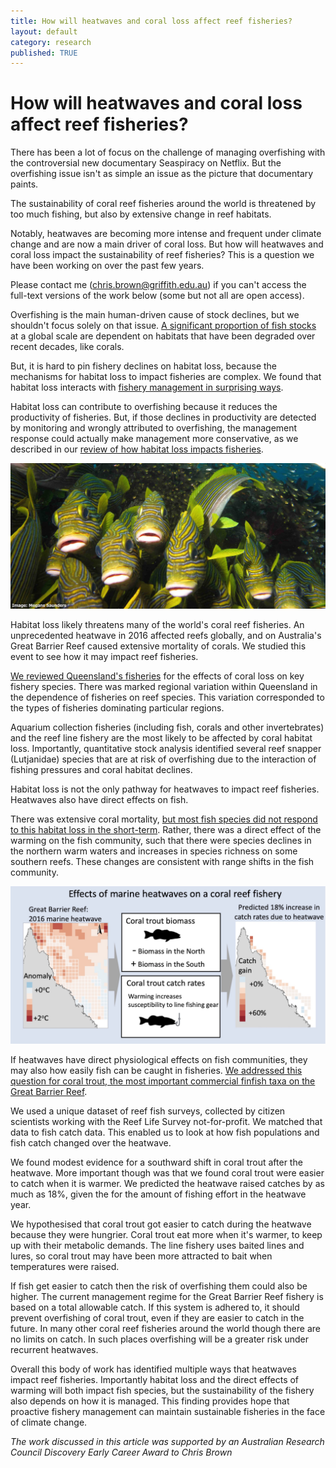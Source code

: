```yaml
---
title: How will heatwaves and coral loss affect reef fisheries?
layout: default
category: research
published: TRUE
---
```


# How will heatwaves and coral loss affect reef fisheries?

There has been a lot of focus on the challenge of managing overfishing with the controversial new documentary Seaspiracy on Netflix. But the overfishing issue isn't as simple an issue as the picture that documentary paints.

The sustainability of coral reef fisheries around the world is threatened by too much fishing, but also by extensive change in reef habitats.

Notably, heatwaves are becoming more intense and frequent under climate change and are now a main driver of coral loss. But how will heatwaves and coral loss impact the sustainability of reef fisheries? This is a question we have been working on over the past few years.

Please contact me (chris.brown@griffith.edu.au) if you can't access the full-text versions of the work below (some but not all are open access).

Overfishing is the main human-driven cause of stock declines, but we shouldn't focus solely on that issue. [A significant proportion of fish stocks](https://onlinelibrary.wiley.com/doi/abs/10.1111/faf.12318) at a global scale are dependent on habitats that have been degraded over recent decades, like corals.

But, it is hard to pin fishery declines on habitat loss, because the mechanisms for habitat loss to impact fisheries are complex. We found that habitat loss interacts with [fishery management in surprising ways](https://onlinelibrary.wiley.com/doi/abs/10.1111/faf.12318).

Habitat loss can contribute to overfishing because it reduces the productivity of fisheries. But, if those declines in productivity are detected by monitoring and wrongly attributed to overfishing, the management response could actually make management more conservative, as we described in our [review of how habitat loss impacts fisheries](https://onlinelibrary.wiley.com/doi/abs/10.1111/faf.12318).

![sweetlips on a reef](/images/sweetlips.jpg)

Habitat loss likely threatens many of the world's coral reef fisheries. An unprecedented heatwave in 2016 affected reefs globally, and on Australia's Great Barrier Reef caused extensive mortality of corals. We studied this event to see how it may impact reef fisheries.

[We reviewed Queensland's fisheries](https://www.nature.com/articles/s41598-020-74652-2) for the effects of coral loss on key fishery species. There was marked regional variation within Queensland in the dependence of fisheries on reef species. This variation corresponded to the types of fisheries dominating particular regions.

Aquarium collection fisheries (including fish, corals and other invertebrates) and the reef line fishery are the most likely to be affected by coral habitat loss. Importantly, quantitative stock analysis identified several reef snapper (Lutjanidae) species that are at risk of overfishing due to the interaction of fishing pressures and coral habitat declines.

Habitat loss is not the only pathway for heatwaves to impact reef fisheries. Heatwaves also have direct effects on fish.

There was extensive coral mortality, [but most fish species did not respond to this habitat loss in the short-term](https://www.nature.com/articles/s41586-018-0359-9). Rather, there was a direct effect of the warming on the fish community, such that there were species declines in the northern warm waters and increases in species richness on some southern reefs. These changes are consistent with range shifts in the fish community.

![effects of heatwaves on coral trout](/images/blogs-2021/coral-trout-temp.jpg)

If heatwaves have direct physiological effects on fish communities, they may also how easily fish can be caught in fisheries. [We addressed this question for coral trout, the most important commercial finfish taxa on the Great Barrier Reef](https://onlinelibrary.wiley.com/doi/abs/10.1111/gcb.15472).

We used a unique dataset of reef fish surveys, collected by citizen scientists working with the Reef Life Survey not-for-profit. We matched that data to fish catch data. This enabled us to look at how fish populations and fish catch changed over the heatwave.

We found modest evidence for a southward shift in coral trout after the heatwave. More important though was that we found coral trout were easier to catch when it is warmer. We predicted the heatwave raised catches by as much as 18%, given the for the amount of fishing effort in the heatwave year.

We hypothesised that coral trout got easier to catch during the heatwave because they were hungrier. Coral trout eat more when it's warmer, to keep up with their metabolic demands. The line fishery uses baited lines and lures, so coral trout may have been more attracted to bait when temperatures were raised.

If fish get easier to catch then the risk of overfishing them could also be higher. The current management regime for the Great Barrier Reef fishery is based on a total allowable catch. If this system is adhered to, it should prevent overfishing of coral trout, even if they are easier to catch in the future. In many other coral reef fisheries around the world though there are no limits on catch. In such places overfishing will be a greater risk under recurrent heatwaves.

Overall this body of work has identified multiple ways that heatwaves impact reef fisheries. Importantly habitat loss and the direct effects of warming will both impact fish species, but the sustainability of the fishery also depends on how it is managed. This finding provides hope that proactive fishery management can maintain sustainable fisheries in the face of climate change.

*The work discussed in this article was supported by an Australian Research Council Discovery Early Career Award to Chris Brown* 

